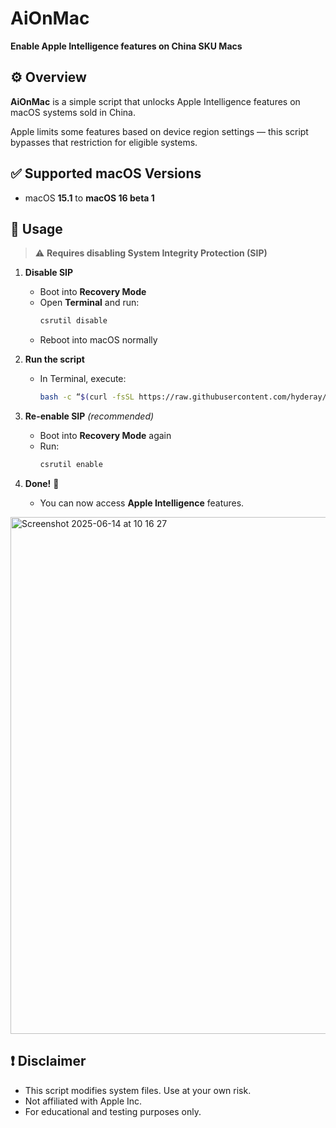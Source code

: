 # AiOnMac

**Enable Apple Intelligence features on China SKU Macs**


## ⚙️ Overview

**AiOnMac** is a simple script that unlocks Apple Intelligence features on macOS systems sold in China.

Apple limits some features based on device region settings — this script bypasses that restriction for eligible systems.


## ✅ Supported macOS Versions

- macOS **15.1** to **macOS 16 beta 1**


## 🚀 Usage

> ⚠️ **Requires disabling System Integrity Protection (SIP)**

1. **Disable SIP**  
   - Boot into **Recovery Mode**
   - Open **Terminal** and run:
     ```bash
     csrutil disable
     ```
   - Reboot into macOS normally

2. **Run the script**
   - In Terminal, execute:
     ```bash
     bash -c “$(curl -fsSL https://raw.githubusercontent.com/hyderay/AiOnMac/refs/heads/main/fu*kApple_new.sh)”
     ```

3. **Re-enable SIP** *(recommended)*  
   - Boot into **Recovery Mode** again
   - Run:
     ```bash
     csrutil enable
     ```

4. **Done!** 🎉  
   - You can now access **Apple Intelligence** features.



<img width="827" alt="Screenshot 2025-06-14 at 10 16 27" src="https://github.com/user-attachments/assets/22aac919-aaf6-4c8c-90fe-b54e06de9dae" />


## ❗ Disclaimer

- This script modifies system files. Use at your own risk.
- Not affiliated with Apple Inc.
- For educational and testing purposes only.
